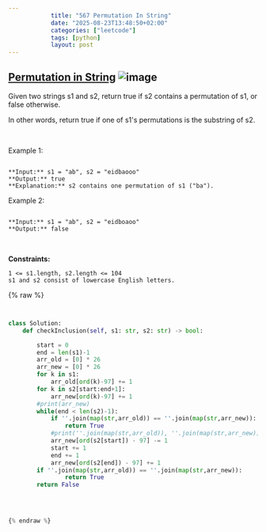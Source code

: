 ```yaml
---
            title: "567 Permutation In String"
            date: "2025-08-23T13:48:50+02:00"
            categories: ["leetcode"]
            tags: [python]
            layout: post
---
```

            
## [Permutation in String](https://leetcode.com/problems/permutation-in-string) ![image](https://img.shields.io/badge/Difficulty-Medium-orange)

Given two strings s1 and s2, return true if s2 contains a permutation of s1, or false otherwise.

In other words, return true if one of s1's permutations is the substring of s2.

 

Example 1:

```

**Input:** s1 = "ab", s2 = "eidbaooo"
**Output:** true
**Explanation:** s2 contains one permutation of s1 ("ba").

```

Example 2:

```

**Input:** s1 = "ab", s2 = "eidboaoo"
**Output:** false

```

 

**Constraints:**

	1 <= s1.length, s2.length <= 104
	s1 and s2 consist of lowercase English letters.

{% raw %}


```python


class Solution:
    def checkInclusion(self, s1: str, s2: str) -> bool:

        start = 0
        end = len(s1)-1
        arr_old = [0] * 26
        arr_new = [0] * 26
        for k in s1:
            arr_old[ord(k)-97] += 1
        for k in s2[start:end+1]:
            arr_new[ord(k)-97] += 1
        #print(arr_new)
        while(end < len(s2)-1):
            if ''.join(map(str,arr_old)) == ''.join(map(str,arr_new)):
                return True
            #print(''.join(map(str,arr_old)), ''.join(map(str,arr_new)))
            arr_new[ord(s2[start]) - 97] -= 1
            start += 1
            end += 1
            arr_new[ord(s2[end]) - 97] += 1
        if ''.join(map(str,arr_old)) == ''.join(map(str,arr_new)):
                return True 
        return False
        
        


{% endraw %}
```
